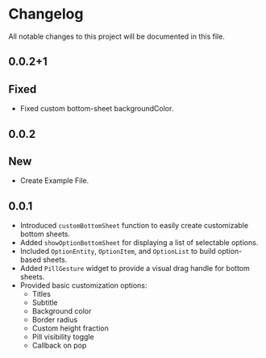 # Changelog

All notable changes to this project will be documented in this file.

## 0.0.2+1
## Fixed
- Fixed custom bottom-sheet backgroundColor.

## 0.0.2
## New
- Create Example File.

## 0.0.1
- Introduced `customBottomSheet` function to easily create customizable bottom sheets.
- Added `showOptionBottomSheet` for displaying a list of selectable options.
- Included `OptionEntity`, `OptionItem`, and `OptionList` to build option-based sheets.
- Added `PillGesture` widget to provide a visual drag handle for bottom sheets.
- Provided basic customization options:
    - Titles
    - Subtitle
    - Background color
    - Border radius
    - Custom height fraction
    - Pill visibility toggle
    - Callback on pop
